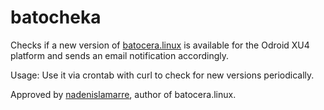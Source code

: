 # batocheka

Checks if a new version of [batocera.linux](https://batocera-linux.xorhub.com/) is available for the Odroid XU4 platform and sends an email notification accordingly.

Usage: Use it via crontab with curl to check for new versions periodically.

Approved by [nadenislamarre](https://batocera-linux.xorhub.com/forum/u/nadenislamarre), author of batocera.linux. 
